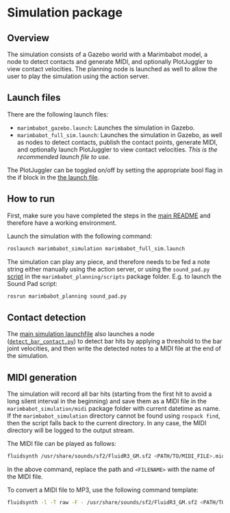 # Simulation package


## Overview

The simulation consists of a Gazebo world with a Marimbabot model, a node to detect contacts and generate MIDI, and optionally PlotJuggler to view contact velocities. The planning node is launched as well to allow the user to play the simulation using the action server. 


## Launch files

There are the following launch files:

* `marimbabot_gazebo.launch`: Launches the simulation in Gazebo.
* `marimbabot_full_sim.launch`: Launches the simulation in Gazebo, as well as nodes to detect contacts, publish the contact points, generate MIDI, and optionally launch PlotJuggler to view contact velocities.
  *This is the recommended launch file to use.*

The PlotJuggler can be toggled on/off by setting the appropriate bool flag in the if block in the 
[the launch file](launch/marimbabot_full_sim.launch).


## How to run

First, make sure you have completed the steps in the [main README](../README.md) and therefore have a working environment.

Launch the simulation with the following command:

```bash
roslaunch marimbabot_simulation marimbabot_full_sim.launch
```

The simulation can play any piece, and therefore needs to be fed a note string either manually using the action server, or using the `sound_pad.py` [script](../marimbabot_planning/scripts/sound_pad.py) in the `marimbabot_planning/scripts` package folder. E.g. to launch the Sound Pad script:

```bash
rosrun marimbabot_planning sound_pad.py
```

## Contact detection

The [main simulation launchfile](launch/marimbabot_full_sim.launch) also launches a node ([`detect_bar_contact.py`](src/detect_bar_contact.py)) to detect bar hits by applying a threshold to the bar joint velocities, and then write the detected notes to a MIDI file at the end of the simulation.


## MIDI generation

The simulation will record all bar hits (starting from the first hit to avoid a long silent interval in the beginning) and save them as a MIDI file in the `marimbabot_simulation/midi` package folder with current datetime as name. If the `marimbabot_simulation` directory cannot be found using `rospack find`, then the script falls back to the current directory. In any case, the MIDI directory will be logged to the output stream.

The MIDI file can be played as follows:

```bash
fluidsynth /usr/share/sounds/sf2/FluidR3_GM.sf2 <PATH/TO/MIDI_FILE>.midi -a alsa
```

In the above command, replace the path and `<FILENAME>` with the name of the MIDI file.

To convert a MIDI file to MP3, use the following command template:

```bash
fluidsynth -l -T raw -F - /usr/share/sounds/sf2/FluidR3_GM.sf2 <PATH/TO/MIDI_FILE>.midi | twolame -b 256 -r - <NAME>.mp3 
```